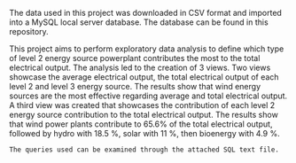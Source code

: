   The data used in this project was downloaded in CSV format and imported into a MySQL local server database. The database can be found in this repository.
  
  This project aims to perform exploratory data analysis to define which type of level 2 energy source powerplant contributes the most to the total electrical output. The analysis led to the creation of 3 views. Two views showcase the average electrical output, the total electrical output of each level 2 and level 3 energy source. The results show that wind energy sources are the most effective regarding average and total electrical output. A third view was created that showcases the contribution of each level 2 energy source contribution to the total electrical output. The results show that wind power plants contribute to 65.6% of the total electrical output, followed by hydro with 18.5 %, solar with 11 %, then bioenergy with 4.9 %.

    The queries used can be examined through the attached SQL text file.

